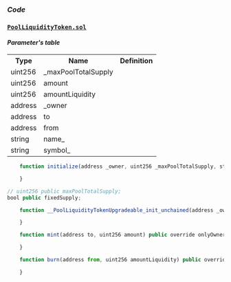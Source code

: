 ### *Code*
### [```PoolLiquidityToken.sol```](https://github.com/dexe-network/dexe-asset-management/blob/js-tests-new-contract-with-pass/contracts/pool/PoolLiquidityTokenUpgradeable.sol)
#### *Parameter's table*
<table class="iksweb">
	<tbody>
		<tr>
			<th>Type</th>
			<th>Name</th>
			<th>Definition</th>
		</tr>
		<tr>
			<td>uint256</td>
			<td>_maxPoolTotalSupply</td>
			<td></td>
		</tr>
		<tr>
			<td>uint256</td>
			<td>amount</td>
			<td></td>
		</tr>
		<tr>
			<td>uint256</td>
			<td>amountLiquidity</td>
			<td></td>
		</tr>
		<tr>
			<td>address</td>
			<td>_owner</td>
			<td></td>
		</tr>
		<tr>
			<td>address</td>
			<td>to</td>
			<td></td>
		</tr>
		<tr>
			<td>address</td>
			<td>from</td>
			<td></td>
		</tr>
		<tr>
			<td>string</td>
			<td>name_</td>
			<td></td>
		</tr>
		<tr>
			<td>string</td>
			<td>symbol_</td>
			<td></td>
		</tr>
	</tbody>
</table>

```jsx title="текст"
    function initialize(address _owner, uint256 _maxPoolTotalSupply, string memory name_, string memory symbol_) public override initializer {

    }
```
```jsx title="текст"
// uint256 public maxPoolTotalSupply;
bool public fixedSupply;
```
```jsx title="текст"
    function __PoolLiquidityTokenUpgradeable_init_unchained(address _owner, uint256 _maxPoolTotalSupply) internal initializer {

    }
```

```jsx title="текст"
    function mint(address to, uint256 amount) public override onlyOwner{

    }
```

```jsx title="текст"
    function burn(address from, uint256 amountLiquidity) public override onlyOwner{

    }
```